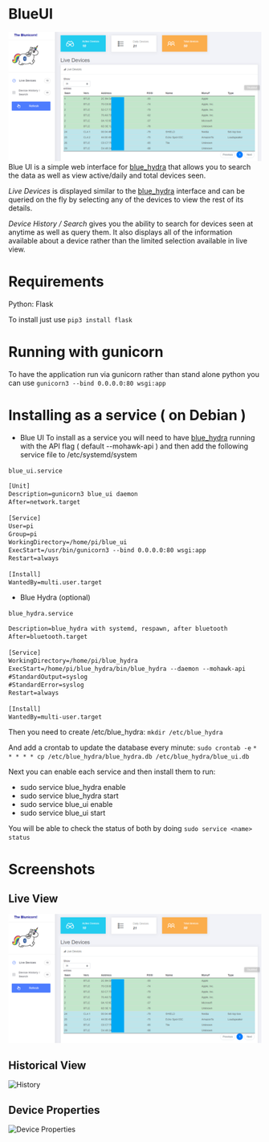 # BlueUI
![Live Devices](liveView.png)
 Blue UI is a simple web interface for [blue_hydra](https://github.com/ZeroChaos-/blue_hydra) that allows you to search the data as well as view active/daily and total devices seen.
 
 *Live Devices* is displayed similar to the [blue_hydra](https://github.com/ZeroChaos-/blue_hydra) interface and can be queried on the fly by selecting any of the devices to view the rest of its details.
 
 *Device History / Search* gives you the ability to search for devices seen at anytime as well as query them. It also displays all of the information available about a device rather than the limited selection available in live view.
 
# Requirements
Python: Flask

To install just use `pip3 install flask`

# Running with gunicorn
To have the application run via gunicorn rather than stand alone python you can use
`gunicorn3 --bind 0.0.0.0:80 wsgi:app`

# Installing as a service ( on Debian )
- Blue UI
To install as a service you will need to have [blue_hydra](https://github.com/ZeroChaos-/blue_hydra) running with the API flag ( default --mohawk-api ) and then add the following service file to /etc/systemd/system

```blue_ui.service```
```
[Unit]
Description=gunicorn3 blue_ui daemon
After=network.target

[Service]
User=pi
Group=pi
WorkingDirectory=/home/pi/blue_ui
ExecStart=/usr/bin/gunicorn3 --bind 0.0.0.0:80 wsgi:app
Restart=always

[Install]
WantedBy=multi.user.target
```

- Blue Hydra (optional)

```blue_hydra.service```
```[Unit]
Description=blue_hydra with systemd, respawn, after bluetooth
After=bluetooth.target

[Service]
WorkingDirectory=/home/pi/blue_hydra
ExecStart=/home/pi/blue_hydra/bin/blue_hydra --daemon --mohawk-api
#StandardOutput=syslog
#StandardError=syslog
Restart=always

[Install]
WantedBy=multi-user.target
```

Then you need to create /etc/blue_hydra:
```mkdir /etc/blue_hydra```

And add a crontab to update the database every minute:
```sudo crontab -e```
```* * * * * cp /etc/blue_hydra/blue_hydra.db /etc/blue_hydra/blue_ui.db```

Next you can enable each service and then install them to run:
- sudo service blue_hydra enable
- sudo service blue_hydra start
- sudo service blue_ui enable
- sudo service blue_ui start

You will be able to check the status of both by doing `sudo service <name> status`

# Screenshots
## Live View
![Live Devices](liveView.png)

## Historical View
![History](historyView.png)

## Device Properties
![Device Properties](deviceProperties.png)
